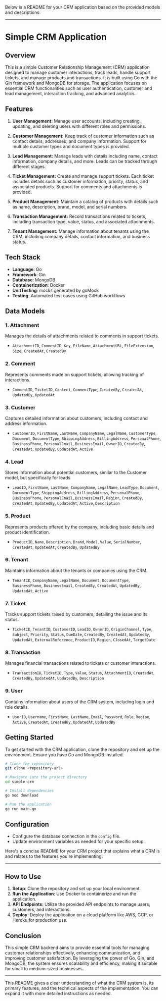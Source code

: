 Below is a README for your CRM application based on the provided models and descriptions:

---

# Simple CRM Application

## Overview

This is a simple Customer Relationship Management (CRM) application designed to manage customer interactions, track leads, handle support tickets, and manage products and transactions. It is built using Go with the Gin framework and MongoDB for storage. The application focuses on essential CRM functionalities such as user authentication, customer and lead management, interaction tracking, and advanced analytics.

## Features

1. **User Management:** Manage user accounts, including creating, updating, and deleting users with different roles and permissions.

2. **Customer Management:** Keep track of customer information such as contact details, addresses, and company information. Support for multiple customer types and document types is provided.

3. **Lead Management:** Manage leads with details including name, contact information, company details, and more. Leads can be tracked through different stages.

4. **Ticket Management:** Create and manage support tickets. Each ticket includes details such as customer information, priority, status, and associated products. Support for comments and attachments is provided.

5. **Product Management:** Maintain a catalog of products with details such as name, description, brand, model, and serial numbers.

6. **Transaction Management:** Record transactions related to tickets, including transaction type, value, status, and associated attachments.

7. **Tenant Management:** Manage information about tenants using the CRM, including company details, contact information, and business status.


## Tech Stack

- **Language**: Go
- **Framework**: Gin
- **Database**: MongoDB
- **Containerization**: Docker
- **UnitTesting**: mocks generated by goMock
- **Testing**: Automated test cases using GitHub workflows


## Data Models

### 1. Attachment

Manages the details of attachments related to comments in support tickets.

- `AttachmentID`, `CommentID`, `Key`, `FileName`, `AttachmentURL`, `FileExtension`, `Size`, `CreatedAt`, `CreatedBy`

### 2. Comment

Represents comments made on support tickets, allowing tracking of interactions.

- `CommentID`, `TicketID`, `Content`, `CommentType`, `CreatedBy`, `CreatedAt`, `UpdatedBy`, `UpdatedAt`

### 3. Customer

Captures detailed information about customers, including contact and address information.

- `CustomerID`, `FirstName`, `LastName`, `CompanyName`, `LegalName`, `CustomerType`, `Document`, `DocumentType`, `ShippingAddress`, `BillingAddress`, `PersonalPhone`, `BusinessPhone`, `PersonalEmail`, `BusinessEmail`, `OwnerID`, `CreatedBy`, `CreatedAt`, `UpdatedBy`, `UpdatedAt`, `Active`

### 4. Lead

Stores information about potential customers, similar to the Customer model, but specifically for leads.

- `LeadID`, `FirstName`, `LastName`, `CompanyName`, `LegalName`, `LeadType`, `Document`, `DocumentType`, `ShippingAddress`, `BillingAddress`, `PersonalPhone`, `BusinessPhone`, `PersonalEmail`, `BusinessEmail`, `Region`, `CreatedBy`, `CreatedAt`, `UpdatedBy`, `UpdatedAt`, `Active`, `Description`

### 5. Product

Represents products offered by the company, including basic details and product identification.

- `ProductID`, `Name`, `Description`, `Brand`, `Model`, `Value`, `SerialNumber`, `CreatedAt`, `UpdatedAt`, `CreatedBy`, `UpdatedBy`

### 6. Tenant

Maintains information about the tenants or companies using the CRM.

- `TenantID`, `CompanyName`, `LegalName`, `Document`, `DocumentType`, `BusinessPhone`, `BusinessEmail`, `CreatedBy`, `CreatedAt`, `UpdatedBy`, `UpdatedAt`, `Active`

### 7. Ticket

Tracks support tickets raised by customers, detailing the issue and its status.

- `TicketID`, `TenantID`, `CustomerID`, `LeadID`, `OwnerID`, `OriginChannel`, `Type`, `Subject`, `Priority`, `Status`, `DueDate`, `CreatedBy`, `CreatedAt`, `UpdatedBy`, `UpdatedAt`, `ExternalReference`, `ProductID`, `Region`, `ClosedAt`, `TargetDate`

### 8. Transaction

Manages financial transactions related to tickets or customer interactions.

- `TransactionID`, `TicketID`, `Type`, `Value`, `Status`, `AttachmentID`, `CreatedAt`, `CreatedBy`, `UpdatedAt`, `UpdatedBy`, `Description`

### 9. User

Contains information about users of the CRM system, including login and role details.

- `UserID`, `Username`, `FirstName`, `LastName`, `Email`, `Password`, `Role`, `Region`, `Active`, `CreatedAt`, `CreatedBy`, `UpdatedAt`, `UpdatedBy`

## Getting Started

To get started with the CRM application, clone the repository and set up the environment. Ensure you have Go and MongoDB installed.

```bash
# Clone the repository
git clone <repository-url>

# Navigate into the project directory
cd simple-crm

# Install dependencies
go mod download

# Run the application
go run main.go
```

## Configuration

- Configure the database connection in the `config` file.
- Update environment variables as needed for your specific setup.

Here's a concise README for your CRM project that explains what a CRM is and relates to the features you're implementing:

---

## How to Use

1. **Setup**: Clone the repository and set up your local environment.
2. **Run the Application**: Use Docker to containerize and run the application.
3. **API Endpoints**: Utilize the provided API endpoints to manage users, customers, and interactions.
4. **Deploy**: Deploy the application on a cloud platform like AWS, GCP, or Heroku for production use.

## Conclusion

This simple CRM backend aims to provide essential tools for managing customer relationships effectively, enhancing communication, and improving customer satisfaction. By leveraging the power of Go, Gin, and MongoDB, the system ensures scalability and efficiency, making it suitable for small to medium-sized businesses.

---

This README gives a clear understanding of what the CRM system is, its primary features, and the technical aspects of the implementation. You can expand it with more detailed instructions as needed.
